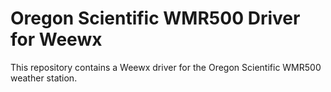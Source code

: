Oregon Scientific WMR500 Driver for Weewx
=========================================

This repository contains a Weewx driver for the Oregon Scientific
WMR500 weather station.
